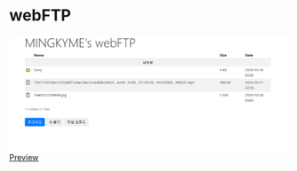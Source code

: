 # webFTP

![Image](https://github.com/mingkyme/webFTP/blob/master/README/preview2.png)
[Preview](https://webftp.mingky.me/)

